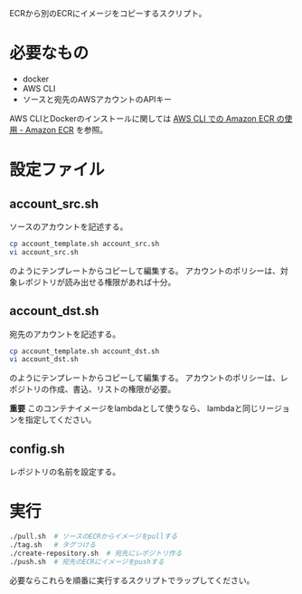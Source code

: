 ECRから別のECRにイメージをコピーするスクリプト。

# 必要なもの

- docker
- AWS CLI
- ソースと宛先のAWSアカウントのAPIキー

AWS CLIとDockerのインストールに関しては
[AWS CLI での Amazon ECR の使用 - Amazon ECR](https://docs.aws.amazon.com/ja_jp/AmazonECR/latest/userguide/getting-started-cli.html#getting-started-cli-prereqs)
を参照。


# 設定ファイル

## account_src.sh

ソースのアカウントを記述する。

```sh
cp account_template.sh account_src.sh
vi account_src.sh
```
のようにテンプレートからコピーして編集する。
アカウントのポリシーは、対象レポジトリが読み出せる権限があれば十分。

## account_dst.sh

宛先のアカウントを記述する。

```sh
cp account_template.sh account_dst.sh
vi account_dst.sh
```
のようにテンプレートからコピーして編集する。
アカウントのポリシーは、レポジトリの作成、書込、リストの権限が必要。

**重要**
このコンテナイメージをlambdaとして使うなら、
lambdaと同じリージョンを指定してください。

## config.sh

レポジトリの名前を設定する。


# 実行

```sh
./pull.sh  # ソースのECRからイメージをpullする
./tag.sh   # タグつける
./create-repository.sh  # 宛先にレポジトリ作る
./push.sh  # 宛先のECRにイメージをpushする
```

必要ならこれらを順番に実行するスクリプトでラップしてください。
